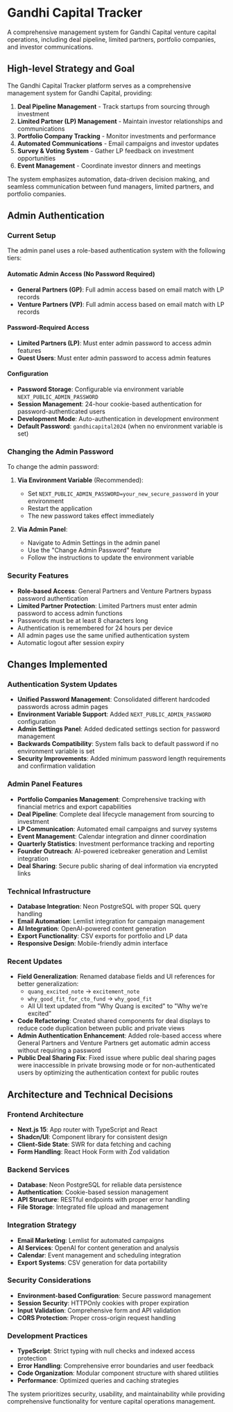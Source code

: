 # Gandhi Capital Tracker

A comprehensive management system for Gandhi Capital venture capital operations, including deal pipeline, limited partners, portfolio companies, and investor communications.

## High-level Strategy and Goal

The Gandhi Capital Tracker platform serves as a comprehensive management system for Gandhi Capital, providing:

1. **Deal Pipeline Management** - Track startups from sourcing through investment
2. **Limited Partner (LP) Management** - Maintain investor relationships and communications  
3. **Portfolio Company Tracking** - Monitor investments and performance
4. **Automated Communications** - Email campaigns and investor updates
5. **Survey & Voting System** - Gather LP feedback on investment opportunities
6. **Event Management** - Coordinate investor dinners and meetings

The system emphasizes automation, data-driven decision making, and seamless communication between fund managers, limited partners, and portfolio companies.

## Admin Authentication

### Current Setup

The admin panel uses a role-based authentication system with the following tiers:

#### Automatic Admin Access (No Password Required)
- **General Partners (GP)**: Full admin access based on email match with LP records
- **Venture Partners (VP)**: Full admin access based on email match with LP records

#### Password-Required Access
- **Limited Partners (LP)**: Must enter admin password to access admin features
- **Guest Users**: Must enter admin password to access admin features

#### Configuration
- **Password Storage**: Configurable via environment variable `NEXT_PUBLIC_ADMIN_PASSWORD`
- **Session Management**: 24-hour cookie-based authentication for password-authenticated users
- **Development Mode**: Auto-authentication in development environment
- **Default Password**: `gandhicapital2024` (when no environment variable is set)

### Changing the Admin Password

To change the admin password:

1. **Via Environment Variable** (Recommended):
   - Set `NEXT_PUBLIC_ADMIN_PASSWORD=your_new_secure_password` in your environment
   - Restart the application
   - The new password takes effect immediately

2. **Via Admin Panel**:
   - Navigate to Admin Settings in the admin panel
   - Use the "Change Admin Password" feature
   - Follow the instructions to update the environment variable

### Security Features

- **Role-based Access**: General Partners and Venture Partners bypass password authentication
- **Limited Partner Protection**: Limited Partners must enter admin password to access admin functions
- Passwords must be at least 8 characters long
- Authentication is remembered for 24 hours per device
- All admin pages use the same unified authentication system
- Automatic logout after session expiry

## Changes Implemented

### Authentication System Updates
- **Unified Password Management**: Consolidated different hardcoded passwords across admin pages
- **Environment Variable Support**: Added `NEXT_PUBLIC_ADMIN_PASSWORD` configuration
- **Admin Settings Panel**: Added dedicated settings section for password management
- **Backwards Compatibility**: System falls back to default password if no environment variable is set
- **Security Improvements**: Added minimum password length requirements and confirmation validation

### Admin Panel Features
- **Portfolio Companies Management**: Comprehensive tracking with financial metrics and export capabilities
- **Deal Pipeline**: Complete deal lifecycle management from sourcing to investment
- **LP Communication**: Automated email campaigns and survey systems
- **Event Management**: Calendar integration and dinner coordination
- **Quarterly Statistics**: Investment performance tracking and reporting
- **Founder Outreach**: AI-powered icebreaker generation and Lemlist integration
- **Deal Sharing**: Secure public sharing of deal information via encrypted links

### Technical Infrastructure
- **Database Integration**: Neon PostgreSQL with proper SQL query handling
- **Email Automation**: Lemlist integration for campaign management
- **AI Integration**: OpenAI-powered content generation
- **Export Functionality**: CSV exports for portfolio and LP data
- **Responsive Design**: Mobile-friendly admin interface

### Recent Updates
- **Field Generalization**: Renamed database fields and UI references for better generalization:
  - `quang_excited_note` → `excitement_note` 
  - `why_good_fit_for_cto_fund` → `why_good_fit`
  - All UI text updated from "Why Quang is excited" to "Why we're excited"
- **Code Refactoring**: Created shared components for deal displays to reduce code duplication between public and private views
- **Admin Authentication Enhancement**: Added role-based access where General Partners and Venture Partners get automatic admin access without requiring a password
- **Public Deal Sharing Fix**: Fixed issue where public deal sharing pages were inaccessible in private browsing mode or for non-authenticated users by optimizing the authentication context for public routes

## Architecture and Technical Decisions

### Frontend Architecture
- **Next.js 15**: App router with TypeScript and React
- **Shadcn/UI**: Component library for consistent design
- **Client-Side State**: SWR for data fetching and caching
- **Form Handling**: React Hook Form with Zod validation

### Backend Services
- **Database**: Neon PostgreSQL for reliable data persistence
- **Authentication**: Cookie-based session management
- **API Structure**: RESTful endpoints with proper error handling
- **File Storage**: Integrated file upload and management

### Integration Strategy
- **Email Marketing**: Lemlist for automated campaigns
- **AI Services**: OpenAI for content generation and analysis
- **Calendar**: Event management and scheduling integration
- **Export Systems**: CSV generation for data portability

### Security Considerations
- **Environment-based Configuration**: Secure password management
- **Session Security**: HTTPOnly cookies with proper expiration
- **Input Validation**: Comprehensive form and API validation
- **CORS Protection**: Proper cross-origin request handling

### Development Practices
- **TypeScript**: Strict typing with null checks and indexed access protection
- **Error Handling**: Comprehensive error boundaries and user feedback
- **Code Organization**: Modular component structure with shared utilities
- **Performance**: Optimized queries and caching strategies

The system prioritizes security, usability, and maintainability while providing comprehensive functionality for venture capital operations management.